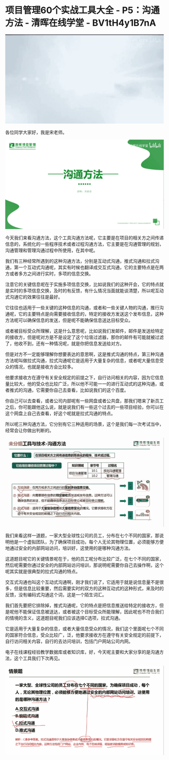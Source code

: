 # 项目管理60个实战工具大全 - P5：沟通方法 - 清晖在线学堂 - BV1tH4y1B7nA

![](img/5810dddccc570273f928c49faf6bf75f_0.png)

各位同学大家好，我是宋老师。

![](img/5810dddccc570273f928c49faf6bf75f_2.png)

今天我们来看沟通方法，这个工具沟通方法呢，它主要是在项目的相关方之间传递信息的，系统化的一些程序技术或者过程沟通方法，它主要是在沟通管理的规划，沟通管理和管理沟通过程中所使用，在其中呢。

我们有三种经常所遇到的这种沟通方法，分别是互动式沟通，推式沟通和拉式沟通，第一个互动式沟通呢，其实有时候也翻译成交互式沟通，它的主要特点是在两方或者多方之间进行实时，多项的信息交换。

注意它的关键信息呢在于实施多项信息交换，比如说我们的这种开会，它的特点就是实时的多项信息交换，及时的有反馈，有什么情况当面就能谈清楚，所以呢互动式沟通它的效果往往是最好。

它往往也适用于一些关键的这种信息的沟通，或者和一些关键人物的沟通，推行沟通呢，它的主要特点是向需要接收信息的，特定的接收方发送这个发布信息，这种方法呢可以确保信息的发送，但是呢不能确保信息送达目标受众。

或者被目标受众所理解，这是什么意思呢，比如说我们发邮件，邮件是发送给特定的接收方，但是呢对方是不是设定了这个垃圾过滤器，那你的邮件有可能就被过滤了，他收不到，还有一种情况呢，就是你把信息发送给对方。

但是对方不一定能够理解你想要表达的意思啊，这是推式沟通的特点，第三种沟通方法呢叫做拉式沟通，拉式沟通呢它是适用于大量复杂的信息，或者呢大量信息受众的情况，也就是接收方会比较多。

他要求接收方在遵守有关安全规定的前提之下，自行访问相关的内容，因为它信息量比较大，他的受众也比较广泛，所以他不可能一一的进行互动式的这种沟通，或者推式的沟通，它需要你自己去查看，比如说我们的这个百度。

你自己可以去查看，或者公司内部呢有一些网盘或者公共盘，那我们嗯来了新员工之后，你可能跟他这么说，就是说我们有一些这个过去的一些项目经验，你可以在这个网盘上自己去查看，好这个呢就是拉式沟通的特点。

所以呢三种沟通方法，它分别有它三种适用的场景，这个是我们每一次考试当中，经常会让你做出判断的。

![](img/5810dddccc570273f928c49faf6bf75f_4.png)

我们来看这样一道题，一家大型全球性公司的员工，分布在七个不同的国家，那说明他是一个虚拟团队，为了确保项目成功，每个人无论其物理位置，必须能够方便地通过安全的内部网站访问，培训好，这使用的是哪种沟通方法。

这道题目呢它的关键情景呢在于，他的员工呢分布比较广泛，在七个不同的国家，然后呢需要你通过安全的内部网站访问培训，那说明呢需要你自己去操作啊，这个呢其实就是很典型的拉式沟通的特点。

交互式沟通也叫这个互动式沟通啊，刚才我们说了，它适用于就是说信息量不是很多，但是信息比较重要，然后需要实时的双方的这种互动式的这种形式，来及时的反馈，没有编码式沟通这个词，这是一个陌生词汇。

我们首先要把它排除掉，推式沟通呢，它的特点是把信息推送给特定的接收方，但是呢他不能保证信息被送达，或者被这个目标受众所能理解，因此呢也不符合我们的情境的含义，这道题目呢我们应该选择C选项，拉式沟通。

它是适用于大量复杂的信息，或者大量信息受众的情况，我们这个里面呢七个不同的国家符合信息，受众比较广，泛，他要求接收方在遵守有关安全规定的前提下，自行访问相关内容，自行的去访问培训，包括门户网站公司内网。

电子在线课程经验教学数据库或者知识库，好，今天呢主要和大家分享的是沟通方法，这个工具我们下次再见。

![](img/5810dddccc570273f928c49faf6bf75f_6.png)